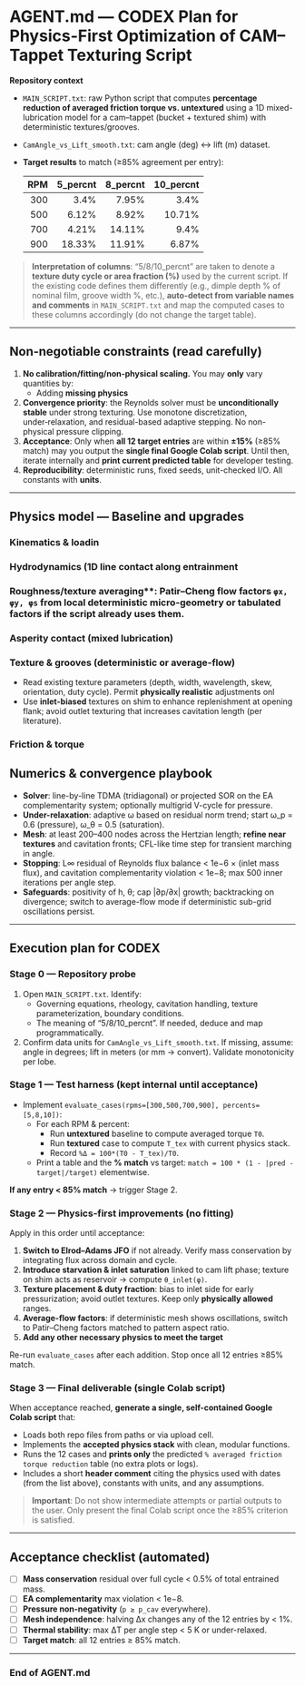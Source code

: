 
# AGENT.md — CODEX Plan for Physics-First Optimization of CAM–Tappet Texturing Script

**Repository context**
- `MAIN_SCRIPT.txt`: raw Python script that computes **percentage reduction of averaged friction torque vs. untextured** using a 1D mixed-lubrication model for a cam–tappet (bucket + textured shim) with deterministic textures/grooves.
- `CamAngle_vs_Lift_smooth.txt`: cam angle (deg) ↔ lift (m) dataset.
- **Target results** to match (≥85% agreement per entry):

  | RPM | 5_percnt | 8_percnt | 10_percnt |
  |---:|---:|---:|---:|
  | 300 | 3.4% | 7.95% | 3.4% |
  | 500 | 6.12% | 8.92% | 10.71% |
  | 700 | 4.21% | 14.11% | 9.4% |
  | 900 | 18.33% | 11.91% | 6.87% |

> **Interpretation of columns**: “5/8/10_percnt” are taken to denote a **texture duty cycle or area fraction (%)** used by the current script. If the existing code defines them differently (e.g., dimple depth % of nominal film, groove width %, etc.), **auto-detect from variable names and comments** in `MAIN_SCRIPT.txt` and map the computed cases to these columns accordingly (do not change the target table).

---

## Non‑negotiable constraints (read carefully)

1. **No calibration/fitting/non-physical scaling.** You may **only** vary quantities by:
   - Adding **missing physics** 
2. **Convergence priority**: the Reynolds solver must be **unconditionally stable** under strong texturing. Use monotone discretization, under‑relaxation, and residual-based adaptive stepping. No non-physical pressure clipping.
3. **Acceptance**: Only when **all 12 target entries** are within **±15%** (≥85% match) may you output the **single final Google Colab script**. Until then, iterate internally and **print current predicted table** for developer testing.
4. **Reproducibility**: deterministic runs, fixed seeds, unit-checked I/O. All constants with **units**.

---

## Physics model — Baseline and upgrades

### Kinematics & loadin
### Hydrodynamics (1D line contact along entrainment
### Roughness/texture averaging**: **Patir–Cheng** flow factors `φx, φy, φs` from local deterministic micro-geometry or tabulated factors if the script already uses them.
### Asperity contact (mixed lubrication)

### Texture & grooves (deterministic or average-flow)
- Read existing texture parameters (depth, width, wavelength, skew, orientation, duty cycle). Permit **physically realistic** adjustments onl
- Use **inlet-biased** textures on shim to enhance replenishment at opening flank; avoid outlet texturing that increases cavitation length (per literature).

### Friction & torque

## Numerics & convergence playbook

- **Solver**: line-by-line TDMA (tridiagonal) or projected SOR on the EA complementarity system; optionally multigrid V-cycle for pressure.
- **Under-relaxation**: adaptive ω based on residual norm trend; start ω_p = 0.6 (pressure), ω_θ = 0.5 (saturation).
- **Mesh**: at least 200–400 nodes across the Hertzian length; **refine near textures** and cavitation fronts; CFL-like time step for transient marching in angle.
- **Stopping**: L∞ residual of Reynolds flux balance < 1e−6 × (inlet mass flux), and cavitation complementarity violation < 1e−8; max 500 inner iterations per angle step.
- **Safeguards**: positivity of h, θ; cap |∂p/∂x| growth; backtracking on divergence; switch to average-flow mode if deterministic sub-grid oscillations persist.

---

## Execution plan for CODEX

### Stage 0 — Repository probe
1. Open `MAIN_SCRIPT.txt`. Identify:
   - Governing equations, rheology, cavitation handling, texture parameterization, boundary conditions.
   - The meaning of “5/8/10_percnt”. If needed, deduce and map programmatically.
2. Confirm data units for `CamAngle_vs_Lift_smooth.txt`. If missing, assume: angle in degrees; lift in meters (or mm → convert). Validate monotonicity per lobe.

### Stage 1 — Test harness (kept internal until acceptance)
- Implement `evaluate_cases(rpms=[300,500,700,900], percents=[5,8,10])`:
  - For each RPM & percent:
    - Run **untextured** baseline to compute averaged torque `T0`.
    - Run **textured** case to compute `T_tex` with current physics stack.
    - Record `%Δ = 100*(T0 - T_tex)/T0`.
  - Print a table and the **% match** vs target: `match = 100 * (1 - |pred - target|/target)` elementwise.

**If any entry < 85% match** → trigger Stage 2.

### Stage 2 — Physics-first improvements (no fitting)
Apply in this order until acceptance:

1. **Switch to Elrod–Adams JFO** if not already. Verify mass conservation by integrating flux across domain and cycle.
2. **Introduce starvation & inlet saturation** linked to cam lift phase; texture on shim acts as reservoir → compute `θ_inlet(φ)`.
3. **Texture placement & duty fraction**: bias to inlet side for early pressurization; avoid outlet textures. Keep only **physically allowed** ranges.
4. **Average-flow factors**: if deterministic mesh shows oscillations, switch to Patir–Cheng factors matched to pattern aspect ratio.
5. **Add any other necessary physics to meet the target**

Re-run `evaluate_cases` after each addition. Stop once all 12 entries ≥85% match.

### Stage 3 — Final deliverable (single Colab script)
When acceptance reached, **generate a single, self-contained Google Colab script** that:
- Loads both repo files from paths or via upload cell.
- Implements the **accepted physics stack** with clean, modular functions.
- Runs the 12 cases and **prints only** the predicted `% averaged friction torque reduction` table (no extra plots or logs).
- Includes a short **header comment** citing the physics used with dates (from the list above), constants with units, and any assumptions.

> **Important**: Do not show intermediate attempts or partial outputs to the user. Only present the final Colab script once the ≥85% criterion is satisfied.

---

## Acceptance checklist (automated)

- [ ] **Mass conservation** residual over full cycle < 0.5% of total entrained mass.
- [ ] **EA complementarity** max violation < 1e−8.
- [ ] **Pressure non-negativity** (`p ≥ p_cav` everywhere).
- [ ] **Mesh independence**: halving Δx changes any of the 12 entries by < 1%.
- [ ] **Thermal stability**: max ΔT per angle step < 5 K or under-relaxed.
- [ ] **Target match**: all 12 entries ≥ 85% match.

---

### End of AGENT.md
